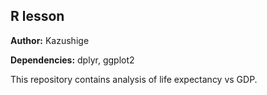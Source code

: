 ## R lesson

**Author:** Kazushige

**Dependencies:** dplyr, ggplot2

This repository contains analysis of life expectancy vs GDP.


